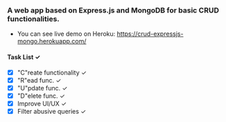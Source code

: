 ### A web app based on Express.js and MongoDB for basic CRUD functionalities.

* You can see live demo on Heroku: https://crud-expressjs-mongo.herokuapp.com/

#### Task List ✓
- [x] "C"reate functionality ✓
- [x] "R"ead func. ✓
- [X] "U"pdate func. ✓
- [X] "D"elete func. ✓
- [X] Improve UI/UX ✓
- [X] Filter abusive queries ✓